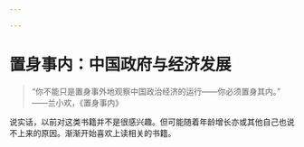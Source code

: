 ```yaml
---

---
```


# 置身事内：中国政府与经济发展

> “你不能只是置身事外地观察中国政治经济的运行——你必须置身其内。” ——兰小欢，《置身事内》

说实话，以前对这类书籍并不是很感兴趣。但可能随着年龄增长亦或其他自己也说不上来的原因。渐渐开始喜欢上读相关的书籍。